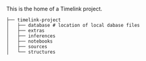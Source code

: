 This is the home of a Timelink project.


    ├── timelink-project
    │   ├── database # location of local dabase files
    │   ├── extras
    │   ├── inferences
    │   ├── notebooks
    │   ├── sources
    │   └── structures
